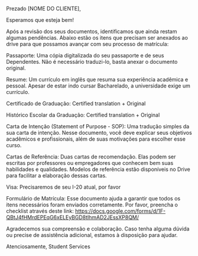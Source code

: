 Prezado [NOME DO CLIENTE],

Esperamos que esteja bem!

Após a revisão dos seus documentos, identificamos que ainda restam algumas pendências. Abaixo estão os itens que precisam ser anexados ao drive para que possamos avançar com seu processo de matrícula:

Passaporte: Uma cópia digitalizada do seu passaporte e de seus Dependentes. Não é necessário traduzi-lo, basta anexar o documento original.

Resume: Um currículo em inglês que resuma sua experiência acadêmica e pessoal. Apesar de estar indo cursar Bacharelado, a universidade exige um currículo.

Certificado de Graduação: Certified translation + Original

Histórico Escolar da Graduação: Certified translation + Original

Carta de Intenção (Statement of Purpose - SOP): Uma tradução simples da sua carta de intenção. Nesse documento, você deve explicar seus objetivos acadêmicos e profissionais, além de suas motivações para escolher esse curso.

Cartas de Referência: Duas cartas de recomendação. Elas podem ser escritas por professores ou empregadores que conhecem bem suas habilidades e qualidades. Modelos de referência estão disponíveis no Drive para facilitar a elaboração dessas cartas.

Visa: Precisaremos de seu I-20 atual, por favor

Formulário de Matrícula: Esse documento ajuda a garantir que todos os itens necessários foram enviados corretamente. Por favor, preencha o checklist através deste link: https://docs.google.com/forms/d/1F-QBtJ4fHMrdEPEqG6xELEyBGD8tlhmAD2JEssXP8QM/

Agradecemos sua compreensão e colaboração. Caso tenha alguma dúvida ou precise de assistência adicional, estamos à disposição para ajudar.

Atenciosamente,
Student Services